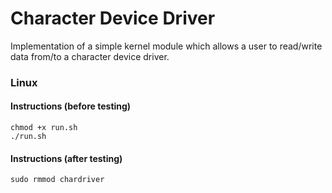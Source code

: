 # Character Device Driver

Implementation of a simple kernel module which allows a user to read/write data from/to a character device driver.

### Linux

#### Instructions (before testing)
```
chmod +x run.sh
./run.sh 
```

#### Instructions (after testing)
```
sudo rmmod chardriver
```
